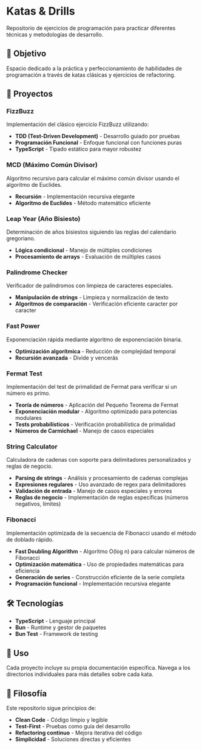 # Katas & Drills

Repositorio de ejercicios de programación para practicar diferentes técnicas y metodologías de desarrollo.

## 🎯 Objetivo

Espacio dedicado a la práctica y perfeccionamiento de habilidades de programación a través de katas clásicas y ejercicios de refactoring.

## 📁 Proyectos

### FizzBuzz
Implementación del clásico ejercicio FizzBuzz utilizando:
- **TDD (Test-Driven Development)** - Desarrollo guiado por pruebas
- **Programación Funcional** - Enfoque funcional con funciones puras
- **TypeScript** - Tipado estático para mayor robustez

### MCD (Máximo Común Divisor)
Algoritmo recursivo para calcular el máximo común divisor usando el algoritmo de Euclides.
- **Recursión** - Implementación recursiva elegante
- **Algoritmo de Euclides** - Método matemático eficiente

### Leap Year (Año Bisiesto)
Determinación de años bisiestos siguiendo las reglas del calendario gregoriano.
- **Lógica condicional** - Manejo de múltiples condiciones
- **Procesamiento de arrays** - Evaluación de múltiples casos

### Palindrome Checker
Verificador de palíndromos con limpieza de caracteres especiales.
- **Manipulación de strings** - Limpieza y normalización de texto
- **Algoritmos de comparación** - Verificación eficiente caracter por caracter

### Fast Power
Exponenciación rápida mediante algoritmo de exponenciación binaria.
- **Optimización algorítmica** - Reducción de complejidad temporal
- **Recursión avanzada** - Divide y vencerás

### Fermat Test
Implementación del test de primalidad de Fermat para verificar si un número es primo.
- **Teoría de números** - Aplicación del Pequeño Teorema de Fermat
- **Exponenciación modular** - Algoritmo optimizado para potencias modulares
- **Tests probabilísticos** - Verificación probabilística de primalidad
- **Números de Carmichael** - Manejo de casos especiales

### String Calculator
Calculadora de cadenas con soporte para delimitadores personalizados y reglas de negocio.
- **Parsing de strings** - Análisis y procesamiento de cadenas complejas
- **Expresiones regulares** - Uso avanzado de regex para delimitadores
- **Validación de entrada** - Manejo de casos especiales y errores
- **Reglas de negocio** - Implementación de reglas específicas (números negativos, límites)

### Fibonacci
Implementación optimizada de la secuencia de Fibonacci usando el método de doblado rápido.
- **Fast Doubling Algorithm** - Algoritmo O(log n) para calcular números de Fibonacci
- **Optimización matemática** - Uso de propiedades matemáticas para eficiencia
- **Generación de series** - Construcción eficiente de la serie completa
- **Programación funcional** - Implementación recursiva elegante

## 🛠️ Tecnologías

- **TypeScript** - Lenguaje principal
- **Bun** - Runtime y gestor de paquetes
- **Bun Test** - Framework de testing

## 🚀 Uso

Cada proyecto incluye su propia documentación específica. Navega a los directorios individuales para más detalles sobre cada kata.

## 📖 Filosofía

Este repositorio sigue principios de:
- **Clean Code** - Código limpio y legible
- **Test-First** - Pruebas como guía del desarrollo
- **Refactoring continuo** - Mejora iterativa del código
- **Simplicidad** - Soluciones directas y eficientes